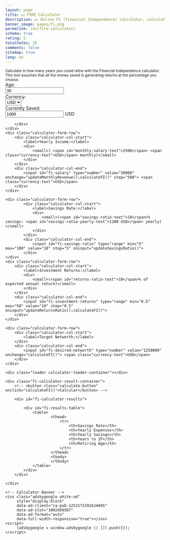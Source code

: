 ```yaml
---
layout: page
title: 💵 FIRE Calculator
description: 💵 Online FI (Financial Independence) calculator, calculate when you could retire and obtain financial independence / freedom.
banner_image: pages/fi.png
permalink: /en/fire-calculator/
schema: true
rating: 5
totalVotes: 35
comments: false
sitemap: true
lang: en
---
```

<small>
    Calculate in how many years you could retire with the Financial Independence calculator.
    This tool assumes that all the money saved is generating returns at the percentage you choose.
</small>
<div class="calculator-block  calculator-fi">
    <div class="calculator-form-row">
        <div class="calculator-col-start">
            <label>Age:</label>
        </div>
        <div class="calculator-col-end">
            <input id="fi-age" type="number" value="30" max="100" onchange="calculateFI()">
        </div>
    </div>
    <div class="calculator-form-row">
        <div class="calculator-col-start">
            <label>Currency:</label>
        </div>
        <div class="calculator-col-end">
            <select id="fi-fiat" onchange="updateCurrency()">
                <option>USD</option>
                <option>EUR</option>
            </select>
        </div>
    </div>
    <div class="calculator-form-row">
        <div class="calculator-col-start">
            <label>Currently Saved:</label>
        </div>
        <div class="calculator-col-end">
            <input id="fi-accumulated" type="number" value="1000" onchange="calculateFI()" step="500">  <span class="currency-text">USD</span>
            
        </div>
    </div>
    <div class="calculator-form-row">
        <div class="calculator-col-start">
            <label>Yearly Income:</label>
            <div>
                <small>( <span id="monthly-salary-text">2500</span> <span class="currency-text">USD</span> monthly)</small>
            </div>
        </div>
        <div class="calculator-col-end">
            <input id="fi-salary" type="number" value="30000" onchange="updateMonthlyRevenue();calculateFI()" step="500"> <span class="currency-text">USD</span>
        </div>
    </div>

    <div class="calculator-form-row">
            <div class="calculator-col-start">
                <label>Savings Rate:</label>
                <div>
                    <small>(<span id="savings-ratio-text">10</span>% savings: <span id="savings-ratio-yearly-text">1200 USD</span> yearly)</small>
                </div>
            </div>
            <div class="calculator-col-end">
                <input id="fi-savings-ratio" type="range" min="5" max="100" value="10" step="5" oninput="updateSavingsRatio()">
            </div>
    </div>
    <div class="calculator-form-row">
        <div class="calculator-col-start">
            <label>Investment Returns:</label>
            <div>
                <small>(<span id="returns-ratio-text">10</span>% of expected annual return)</small>
            </div>
        </div>
        <div class="calculator-col-end">
            <input id="fi-investment-returns" type="range" min="0.5" max="50" value="10" step="0.5" oninput="updateReturnsRatio();calculateFI()">
        </div>
    </div>

    <div class="calculator-form-row">
        <div class="calculator-col-start">
            <label>Target Networth:</label>
        </div>
        <div class="calculator-col-end">
            <input id="fi-desired-networth" type="number" value="1250000" onchange="calculateFI()"> <span class="currency-text">USD</span>
        </div>
    </div>

    <div class="loader calculator-loader-container"></div>
    
    <div class="fi-calculator-result-container">
        <!-- <button class="calculate-button" onclick="calculateFI()">Calcular</button> -->
        
        <div id="fi-calculator-results">

            <div id="fi-results-table">
                <table>
                        <thead>
                            <tr>
                                <th>Savings Rate</th>
                                <th>Yearly Expenses</th>
                                <th>Yearly Savings</th>
                                <th>Years to IF</th>
                                <th>Retiring Age</th>
                            </tr>
                        </thead>
                        <tbody>
                        </tbody>
                </table>
            </div>
        </div>

    </div>

    <!-- Calculator Banner -->
    <ins class="adsbygoogle white-ad"
         style="display:block"
         data-ad-client="ca-pub-1252171391624665"
         data-ad-slot="1002456567"
         data-ad-format="auto"
         data-full-width-responsive="true"></ins>
    <script>
         (adsbygoogle = window.adsbygoogle || []).push({});
    </script>
</div>

<script defer src="{{ site.baseurl }}/js/fi.js?{{site.time | date: '%s%N'}}"></script>
